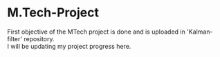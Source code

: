 # M.Tech-Project
First objective of the MTech project is done and is uploaded in 'Kalman-filter' repository.<br/>
I will be updating my project progress here.
